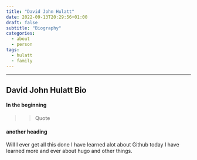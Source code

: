 ```yaml
---
title: "David John Hulatt"
date: 2022-09-13T20:29:56+01:00
draft: false
subtitle: "Biography"
categories:
  - about
  - person
tags:
  - hulatt
  - family
---
```

***
## David John Hulatt Bio

#### In the beginning

>> Quote

#### another heading

Will I ever get all this done
I have learned alot about Github today
I have learned more and ever about hugo and other things.
